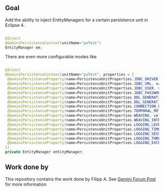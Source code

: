 ## Goal

Add the ability to inject EntityManagers for a certain
persistence unit in Eclipse 4.

```java

@Inject
@GeminiPersistenceContext(unitName="puTest")
EntityManager em;

```
There are even more configurable modes like

```java

@Inject
@GeminiPersistenceContext(unitName="puTest", properties = {
 @GeminiPersistenceProperty(name=PersistenceUnitProperties.JDBC_DRIVER, value="org.gjt.mm.mysql.Driver"),
 @GeminiPersistenceProperty(name=PersistenceUnitProperties.JDBC_URL, value="jdbc:mysql://127.0.0.1/test"),
 @GeminiPersistenceProperty(name=PersistenceUnitProperties.JDBC_USER, value="test"),
 @GeminiPersistenceProperty(name=PersistenceUnitProperties.JDBC_PASSWORD, value="test"),
 @GeminiPersistenceProperty(name=PersistenceUnitProperties.DDL_GENERATION, value=PersistenceUnitProperties.DROP_AND_CREATE),
 @GeminiPersistenceProperty(name=PersistenceUnitProperties.DDL_GENERATION_MODE, value=PersistenceUnitProperties.DDL_DATABASE_GENERATION),
 @GeminiPersistenceProperty(name=PersistenceUnitProperties.CONNECTION_POOL_MIN, value="20"),
 @GeminiPersistenceProperty(name=PersistenceUnitProperties.TEMPORAL_MUTABLE, value="true"),
 @GeminiPersistenceProperty(name=PersistenceUnitProperties.WEAVING, value="false"),
 @GeminiPersistenceProperty(name=PersistenceUnitProperties.WEAVING_INTERNAL, value="false"),
 @GeminiPersistenceProperty(name=PersistenceUnitProperties.LOGGING_LEVEL, value="FINEST"),
 @GeminiPersistenceProperty(name=PersistenceUnitProperties.LOGGING_TIMESTAMP, value="true"),
 @GeminiPersistenceProperty(name=PersistenceUnitProperties.LOGGING_SESSION, value="true"),
 @GeminiPersistenceProperty(name=PersistenceUnitProperties.LOGGING_THREAD, value="true"),
 @GeminiPersistenceProperty(name=PersistenceUnitProperties.LOGGING_EXCEPTIONS, value="true")
})
private EntityManager entityManager;

```

## Work done by

This repository contains the work done by Filipp A.
See [Gemini Forum Post](http://www.eclipse.org/forums/index.php/t/290891/) 
for more information
